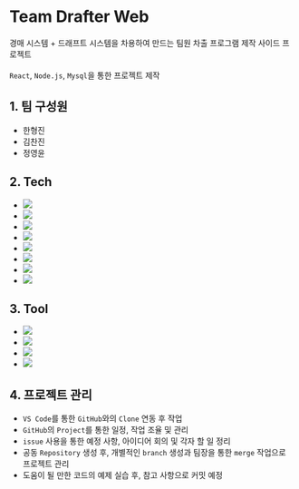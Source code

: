 # Team Drafter Web
경매 시스템 + 드래프트 시스템을 차용하여 만드는 팀원 차출 프로그램 제작 사이드 프로젝트
<br><br>
`React`, `Node.js`, `Mysql`을 통한 프로젝트 제작

## 1. 팀 구성원
- 한형진
- 김찬진
- 정영윤

## 2. Tech
- [<img src="https://img.shields.io/badge/HTML5-E34F26?style=flat-square&logo=HTML5&logoColor=white">](https://developer.mozilla.org/ko/docs/Learn/HTML/Introduction_to_HTML/Getting_started)
- [<img src="https://img.shields.io/badge/CSS3-1572B6?style=flat-square&logo=CSS3&logoColor=white">](https://developer.mozilla.org/ko/docs/Web/CSS)
- [<img src="https://img.shields.io/badge/JavaScript-F7DF1E?style=flat-square&logo=JavaScript&logoColor=424242">](https://developer.mozilla.org/ko/docs/Web/JavaScript)
- [<img src="https://img.shields.io/badge/jQuery-0769AD?style=flat-square&logo=jQuery&logoColor=white">](https://jquery.com/)
- [<img src="https://img.shields.io/badge/React-61DAFB?style=flat-square&logo=React&logoColor=black">](https://ko.reactjs.org/)
- [<img src="https://img.shields.io/badge/Node.js-339933?style=flat-square&logo=Node.js&logoColor=white">](https://nodejs.org/ko/)
- [<img src="https://img.shields.io/badge/Mysql-4479A1?style=flat-square&logo=Mysql&logoColor=white">](https://www.mysql.com/)
- [<img src="https://img.shields.io/badge/Heroku-430098?style=flat-square&logo=Heroku&logoColor=white">](https://www.heroku.com/)

## 3. Tool
- [<img src="https://img.shields.io/badge/Visual Studio Code-007ACC?style=flat-square&logo=Visual Studio Code&logoColor=white">](https://code.visualstudio.com/?wt.mc_id=DX_841432)
- [<img src="https://img.shields.io/badge/Mysql Workbench-4479A1?style=flat-square&logo=Mysql&logoColor=white">](https://www.mysql.com/)
- [<img src="https://img.shields.io/badge/Git-F05032?style=flat-square&logo=Git&logoColor=white">](https://git-scm.com/)
- [<img src="https://img.shields.io/badge/GitHub-181717?style=flat-square&logo=GitHub&logoColor=white">](https://github.com/)

## 4. 프로젝트 관리
- `VS Code`를 통한 `GitHub`와의 `Clone` 연동 후 작업
- `GitHub`의 `Project`를 통한 일정, 작업 조율 및 관리
- `issue` 사용을 통한 예정 사항, 아이디어 회의 및 각자 할 일 정리
- 공동 `Repository` 생성 후, 개별적인 `branch` 생성과 팀장을 통한 `merge` 작업으로 프로젝트 관리
- 도움이 될 만한 코드의 예제 실습 후, 참고 사항으로 커밋 예정
